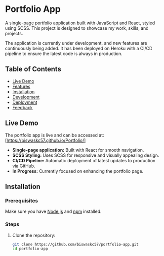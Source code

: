 # Portfolio App

A single-page portfolio application built with JavaScript and React, styled using SCSS. This project is designed to showcase my work, skills, and projects. 

The application is currently under development, and new features are continuously being added. It has been deployed on Heroku with a CI/CD pipeline to ensure the latest code is always in production.

## Table of Contents
- [Live Demo](#live-demo)
- [Features](#features)
- [Installation](#installation)
- [Development](#development)
- [Deployment](#deployment)
- [Feedback](#feedback)

## Live Demo
The portfolio app is live and can be accessed at: [https://biswaskc57.github.io/Portfolio/]
- **Single-page application:** Built with React for smooth navigation.
- **SCSS Styling:** Uses SCSS for responsive and visually appealing design.
- **CI/CD Pipeline:** Automatic deployment of latest updates to production via GitHub.
- **In Progress:** Currently focused on enhancing the portfolio page.

## Installation

### Prerequisites
Make sure you have [Node.js](https://nodejs.org/) and [npm](https://www.npmjs.com/) installed.

### Steps
1. Clone the repository:
   ```bash
   git clone https://github.com/biswaskc57/portfolio-app.git
   cd portfolio-app
